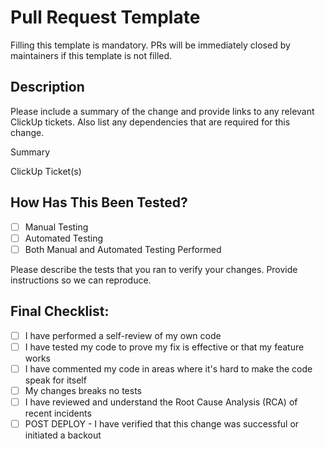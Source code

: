 # Pull Request Template

Filling this template is mandatory. PRs will be immediately closed by maintainers if this template is not filled.

## Description

Please include a summary of the change and provide links to any relevant ClickUp tickets. Also list any dependencies that are required for this change.

Summary

ClickUp Ticket(s)

## How Has This Been Tested?
 
- [ ] Manual Testing
- [ ] Automated Testing
- [ ] Both Manual and Automated Testing Performed

Please describe the tests that you ran to verify your changes. Provide instructions so we can reproduce.

## Final Checklist:

- [ ] I have performed a self-review of my own code
- [ ] I have tested my code to prove my fix is effective or that my feature works
- [ ] I have commented my code in areas where it's hard to make the code speak for itself
- [ ] My changes breaks no tests
- [ ] I have reviewed and understand the Root Cause Analysis (RCA) of recent incidents
- [ ] POST DEPLOY - I have verified that this change was successful or initiated a backout 
